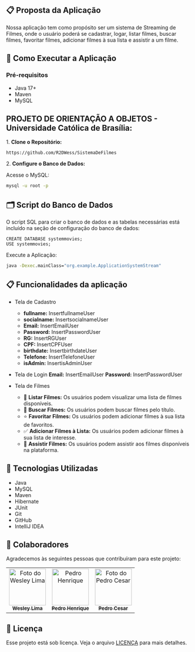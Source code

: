 ## 📋 Proposta da Aplicação

Nossa aplicação tem como propósito ser um sistema de Streaming de Filmes, onde o usuário poderá se cadastrar, logar, listar filmes, buscar filmes, favoritar filmes, adicionar filmes à sua lista e assistir a um filme.
## 🚀 Como Executar a Aplicação

### Pré-requisitos

- Java 17+
- Maven
- MySQL

## PROJETO DE ORIENTAÇÃO A OBJETOS - Universidade Católica de Brasília:

1\. **Clone o Repositório:**
```sh\
https://github.com/R2DWess/SistemaDeFilmes
```

2\. **Configure o Banco de Dados:**

Acesse o MySQL:
```cmd
mysql -u root -p 
```
## 🗂️ Script do Banco de Dados

O script SQL para criar o banco de dados e as tabelas necessárias está incluído na seção de configuração do banco de dados:

```mysql
CREATE DATABASE systemmovies;
USE systemmovies;
```

Execute a Aplicação:
```cmd
java -Dexec.mainClass="org.example.ApplicationSystemStream"
```

## 📋 Funcionalidades da aplicação

- Tela de Cadastro
  - **fullname:** InsertfullnameUser
  - **socialname:** InsertsocialnameUser
  - **Email:** InsertEmailUser
  - **Password:** InsertPasswordUser
  - **RG:** InsertRGUser
  - **CPF:** InsertCPFUser
  - **birthdate:** InsertbirthdateUser
  - **Telefone:** InsertTelefoneUser
  - **isAdmin:** InsertisAdminUser

- Tela de Login
  **Email:** InsertEmailUser
  **Password:** InsertPasswordUser

- Tela de Filmes
  - 📜 **Listar Filmes:** Os usuários podem visualizar uma lista de filmes disponíveis.
  - 🔎 **Buscar Filmes:** Os usuários podem buscar filmes pelo título.
  - ⭐ **Favoritar Filmes:** Os usuários podem adicionar filmes à sua lista de favoritos.
  - ✅ **Adicionar Filmes à Lista:** Os usuários podem adicionar filmes à sua lista de interesse.
  - 🎥 **Assistir Filmes:** Os usuários podem assistir aos filmes disponíveis na plataforma.


## 🔧 Tecnologias Utilizadas
- Java
- MySQL
- Maven
- Hibernate
- JUnit
- Git
- GitHub
- IntelliJ IDEA

## 🤝 Colaboradores

Agradecemos às seguintes pessoas que contribuíram para este projeto:

<table>
  <tr>
    <td align="center">
      <a href="https://www.linkedin.com/in/wesley-lima-244405251/" title="Wesley Lima">
        <img src="https://media.licdn.com/dms/image/D4D03AQGnIzTyPW-ctw/profile-displayphoto-shrink_800_800/0/1718908709929?e=1724284800&v=beta&t=Cnilj9FRnljF4pW7s_gzoXJlAbVOBGz96o-1YJ29pOw" width="100px;" alt="Foto do Wesley Lima"/><br>
        <sub>
          <b>Wesley Lima</b>
        </sub>
      </a>
    </td>
    <td align="center">
      <a href="https://www.linkedin.com/in/pdr-hp2004/" title="Pedro Henrique">
        <img src="https://media.licdn.com/dms/image/D4D03AQH7rYidN0ZT2A/profile-displayphoto-shrink_400_400/0/1719158834113?e=1724889600&v=beta&t=o7--j0xMYu8th4CCvUREXHAycskSw0dTceiyhGQ7f-g" width="100px;" alt="Pedro Henrique"/><br>
        <sub>
          <b>Pedro Henrique</b>
        </sub>
      </a>
    </td>
    <td align="center">
      <a href="https://www.linkedin.com/in/pedro-c%C3%A9sarr-2oo2/" title="Pedro Cesar">
        <img src="https://media.licdn.com/dms/image/D4E03AQH7DooITDfsKQ/profile-displayphoto-shrink_400_400/0/1688525101280?e=1721865600&v=beta&t=tksNGtTdjl9WKAeYuDj4gZL0_GgSeEYhgdTpz1omEv4" width="100px;" alt="Foto do Pedro Cesar"/><br>
        <sub>
          <b>Pedro Cesar</b>
        </sub>
      </a>
    </td>
  </tr>
</table>

## 📝 Licença

Esse projeto está sob licença. Veja o arquivo [LICENÇA](https://github.com/R2DWess/SistemaDeFilmes/blob/main/LICENSE) para mais detalhes.

